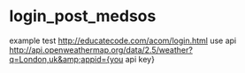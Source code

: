 # login_post_medsos
example test http://educatecode.com/acom/login.html
use api http://api.openweathermap.org/data/2.5/weather?q=London,uk&amp;appid={you api key}
